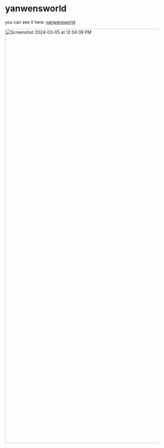 # yanwensworld

you can see it here: [yanwensworld](https://yanwensworld.com/)


<img width="1353" alt="Screenshot 2024-03-05 at 12 04 08 PM" src="https://github.com/AdeDeepFishing/yanwensworld/assets/91364746/6c727d4b-ff76-482f-bd60-daa866ba03f6">
